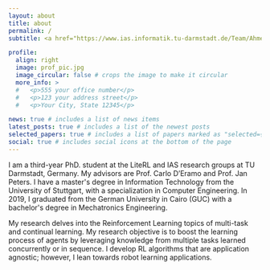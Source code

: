 ```yaml
---
layout: about
title: about
permalink: /
subtitle: <a href="https://www.ias.informatik.tu-darmstadt.de/Team/AhmedHendawy">Ph.D. Candidate</a> at LiteRL and <a href="https://www.ias.informatik.tu-darmstadt.de/">IAS</a> research groups, <a href="https://www.tu-darmstadt.de/">TU Darmstadt</a>.

profile:
  align: right
  image: prof_pic.jpg
  image_circular: false # crops the image to make it circular
  more_info: >
  #   <p>555 your office number</p>
  #   <p>123 your address street</p>
  #   <p>Your City, State 12345</p>

news: true # includes a list of news items
latest_posts: true # includes a list of the newest posts
selected_papers: true # includes a list of papers marked as "selected={true}"
social: true # includes social icons at the bottom of the page
---
```


I am a third-year PhD. student at the LiteRL and IAS research groups at TU Darmstadt, Germany. My advisors are Prof. Carlo D’Eramo and Prof. Jan Peters. I have a master's degree in Information Technology from the University of Stuttgart, with a specialization in Computer Engineering. In 2019, I graduated from the German University in Cairo (GUC) with a bachelor's degree in Mechatronics Engineering. 

My research delves into the Reinforcement Learning topics of multi-task and continual learning. My research objective is to boost the learning process of agents by leveraging knowledge from multiple tasks learned concurrently or in sequence. I develop RL algorithms that are application agnostic; however, I lean towards robot learning applications.


